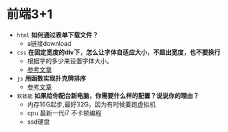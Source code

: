 # 前端3+1
- `html` **如何通过表单下载文件？**
    - a链接download
- `css` **在固定宽度的div下，怎么让字体自适应大小，不超出宽度，也不要换行**
    - 根据字的多少来设置字体大小。
    - [参考文章](https://www.jianshu.com/p/8b4316fa008b)
- `js` **用函数实现扑克牌排序**
    - [参考文章](https://www.bbsmax.com/A/gVdnmpk15W/)
- `软技能` **如果给你配台新电脑，你需要什么样的配置？说说你的理由？**
    - 内存16G起步,最好32G，因为有时候要跑虚拟机
    - cpu 最新一代i7 不卡顿编程
    - ssd硬盘